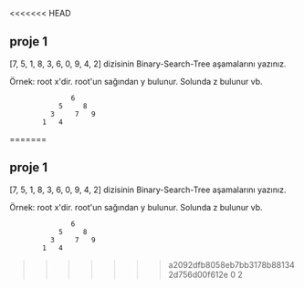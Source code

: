<<<<<<< HEAD
<h2>proje 1</h2>
[7, 5, 1, 8, 3, 6, 0, 9, 4, 2] dizisinin Binary-Search-Tree aşamalarını yazınız.

Örnek: root x'dir. root'un sağından y bulunur. Solunda z bulunur vb.

                   6                     
                5     8
              3     7   9
            1   4
=======
<h2>proje 1</h2>
[7, 5, 1, 8, 3, 6, 0, 9, 4, 2] dizisinin Binary-Search-Tree aşamalarını yazınız.

Örnek: root x'dir. root'un sağından y bulunur. Solunda z bulunur vb.

                   6                     
                5     8
              3     7   9
            1   4
>>>>>>> a2092dfb8058eb7bb3178b881342d756d00f612e
          0   2